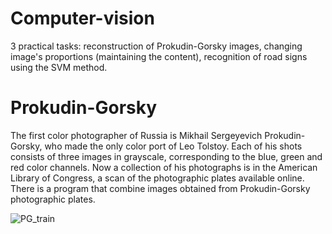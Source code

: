 # Computer-vision
3 practical tasks: reconstruction of Prokudin-Gorsky images, changing image's proportions (maintaining the content),  recognition of road signs using the SVM method.

# Prokudin-Gorsky
The first color photographer of Russia is Mikhail Sergeyevich Prokudin-Gorsky, who made the only color port of Leo Tolstoy. Each of his shots consists of three images in grayscale, corresponding to the blue, green and red color channels. Now
a collection of his photographs is in the American Library of Congress, a scan of the photographic plates available online. There is a program that combine images obtained from Prokudin-Gorsky photographic plates.

![PG_train](https://github.com/sibsonya/Computer-vision/blob/master/PG_train.png)

